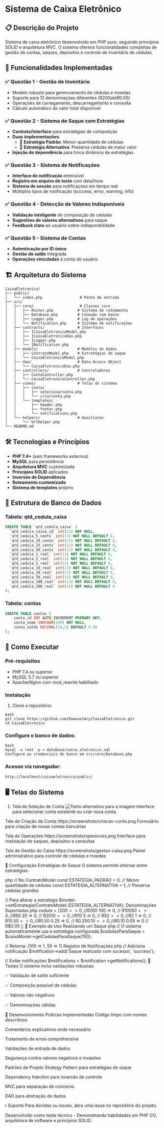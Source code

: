 # Sistema de Caixa Eletrônico
## 📋 Descrição do Projeto
Sistema de caixa eletrônico desenvolvido em PHP puro, seguindo princípios SOLID e arquitetura MVC. O sistema oferece funcionalidades completas de gestão de contas, saques, depósitos e controle de inventário de cédulas.

## 🚀 Funcionalidades Implementadas

### ✅ Questão 1 - Gestão de Inventário
- Modelo robusto para gerenciamento de cédulas e moedas
- Suporte para 12 denominações diferentes (R$200 até R$0.05)
- Operações de carregamento, descarregamento e consulta
- Cálculo automático do valor total disponível

### ✅ Questão 2 - Sistema de Saque com Estratégias
- **Contrato/Interface** para estratégias de composição
- **Duas implementações**:
    - 🎯 **Estratégia Padrão**: Menor quantidade de cédulas
    - 🔄 **Estratégia Alternativa**: Preserva cédulas de maior valor
- **Injeção de dependência** para troca dinâmica de estratégias

### ✅ Questão 3 - Sistema de Notificações
- **Interface de notificação** extensível
- **Registro em arquivo de texto** com data/hora
- **Sistema de sessão** para notificações em tempo real
- Múltiplos tipos de notificação (success, error, warning, info)

### ✅ Questão 4 - Detecção de Valores Indisponíveis
- **Validação inteligente** de composição de cédulas
- **Sugestões de valores alternativos** para saque
- **Feedback claro** ao usuário sobre indisponibilidade

### ✅ Questão 5 - Sistema de Contas
- **Autenticação por ID único**
- **Gestão de saldo** integrada
- **Operações vinculadas** à conta do usuário

## 🏗️ Arquitetura do Sistema
```
CaixaEletronico/
├── public/
│   └── index.php                 # Ponto de entrada
├── src/
│   ├── core/                     # Classes core
│   │   ├── Router.php           # Sistema de roteamento
│   │   ├── Database.php         # Conexão com banco
│   │   ├── Logger.php           # Log de operações
│   │   └── Notification.php     # Sistema de notificações
│   ├── contracts/               # Interfaces
│   │   ├── ICaixaEletronicoModel.php
│   │   ├── ICaixaEletronicoDao.php
│   │   ├── ILogger.php
│   │   └── INotification.php
│   ├── models/                  # Modelos de dados
│   │   ├── ContratoModel.php    # Estratégias de saque
│   │   └── CaixaEletronicoModel.php
│   ├── dao/                     # Data Access Object
│   │   └── CaixaEletronicoDao.php
│   ├── controllers/             # Controladores
│   │   ├── ContaController.php
│   │   └── CaixaEletronicoController.php
│   ├── views/                   # Telas do sistema
│   │   ├── conta/
│   │   │   ├── selecionarconta.php
│   │   │   └── criarconta.php
│   │   └── templates/
│   │       ├── header.php
│   │       ├── footer.php
│   │       └── notifications.php
│   └── helpers/                 # Auxiliares
│       └── UrlHelper.php
└── README.md
```
## 🛠️ Tecnologias e Princípios
- **PHP 7.4+** (sem frameworks externos)
- **MySQL** para persistência
- **Arquitetura MVC** customizada
- **Princípios SOLID** aplicados
- **Inversão de Dependência**
- **Roteamento customizado**
- **Sistema de templates** próprio

## 📁 Estrutura de Banco de Dados
### Tabela: qtd_cedula_caixa
```sql
CREATE TABLE `qtd_cedula_caixa` (
  `qtd_cedula_caixa_id` int(11) NOT NULL,
  `qtd_cedula_5_cents` int(11) NOT NULL DEFAULT 0,
  `qtd_cedula_10_cents` int(11) NOT NULL DEFAULT 0,
  `qtd_cedula_25_cents` int(11) NOT NULL DEFAULT 0,
  `qtd_cedula_50_cents` int(11) NOT NULL DEFAULT 0,
  `qtd_cedula_1_real` int(11) NOT NULL DEFAULT 0,
  `qtd_cedula_2_real` int(11) NOT NULL DEFAULT 0,
  `qtd_cedula_5_real` int(11) NOT NULL DEFAULT 0,
  `qtd_cedula_10_real` int(11) NOT NULL DEFAULT 0,
  `qtd_cedula_20_real` int(11) NOT NULL DEFAULT 0,
  `qtd_cedula_50_real` int(11) NOT NULL DEFAULT 0,
  `qtd_cedula_100_real` int(11) NOT NULL DEFAULT 0,
  `qtd_cedula_200_real` int(11) NOT NULL DEFAULT 0
);
```
### Tabela: contas
```sql
CREATE TABLE contas (
    conta_id INT AUTO_INCREMENT PRIMARY KEY,
    conta_nome VARCHAR(100) NOT NULL,
    conta_saldo DECIMAL(10,2) DEFAULT 0.00
);
```
## 🎯 Como Executar
### Pré-requisitos
- PHP 7.4 ou superior
- MySQL 5.7 ou superior
- Apache/Nginx com mod_rewrite habilitado
### Instalação
1. Clone o repositório:
```
bash
git clone https://github.com/EmanuelAry/CaixaEletronico.git
cd CaixaEletronico
```
### Configure o banco de dados:
```
bash
mysql -u root -p < database/caixa_eletronico.sql
Configure as credenciais do banco em src/core/Database.php
```
### Acesse via navegador:
```text
http://localhost/caixaeletronico/public/
```
## 🖥️ Telas do Sistema
1. Tela de Seleção de Conta
![Texto alternativo para a imagem](/telas/selecao_conta.png)
Interface para selecionar conta existente ou criar nova conta

Tela de Criação de Conta
https://screenshots/criacao-conta.png
Formulário para criação de novas contas bancárias

Tela de Operações
https://screenshots/operacoes.png
Interface para realização de saques, depósitos e consultas

Tela de Gestão do Caixa
https://screenshots/gestao-caixa.png
Painel administrativo para controle de cédulas e moedas

🔧 Configuração
Estratégias de Saque
O sistema permite alternar entre estratégias:

php
// No ContratoModel
const ESTATEGIA_PADRAO = 0;      // Menor quantidade de cédulas
const ESTATEGIA_ALTERNATIVA = 1; // Preserva cédulas grandes

// Para alterar a estratégia
$model->setEstrategia(ContratoModel::ESTATEGIA_ALTERNATIVA);
Denominações Suportadas
php
$cedula = [
    200 => 0,   // R$200
    100 => 0,   // R$100
    50 => 0,    // R$50
    20 => 0,    // R$20
    10 => 0,    // R$10
    5 => 0,     // R$5
    2 => 0,     // R$2
    1 => 0,     // R$1
    0.50 => 0,  // R$0.50
    0.25 => 0,  // R$0.25
    0.10 => 0,  // R$0.10
    0.05 => 0   // R$0.05
];
📝 Exemplo de Uso
Realizando um Saque
php
// O sistema automaticamente usa a estratégia configurada
$cedulasParaSaque = $caixaModel->getCedulasParaSaque(150);

// Retorna: [100 => 1, 50 => 1]
Registro de Notificações
php
// Adiciona notificação
$notification->add('Saque realizado com sucesso', 'success');

// Exibe notificações
$notifications = $notification->getNotifications();
🧪 Testes
O sistema inclui validações robustas:

✅ Validação de saldo suficiente

✅ Composição possível de cédulas

✅ Valores não negativos

✅ Denominações válidas

👥 Desenvolvimento
Práticas Implementadas
Código limpo com nomes descritivos

Comentários explicativos onde necessário

Tratamento de erros comprehensive

Validações de entrada de dados

Segurança contra valores negativos e invasões

Padrões de Projeto
Strategy Pattern para estratégias de saque

Dependency Injection para inversão de controle

MVC para separação de concerns

DAO para abstração de dados

📞 Suporte
Para dúvidas ou issues, abra uma issue no repositório do projeto.

Desenvolvido como teste técnico - Demonstrando habilidades em PHP OO, arquitetura de software e princípios SOLID.